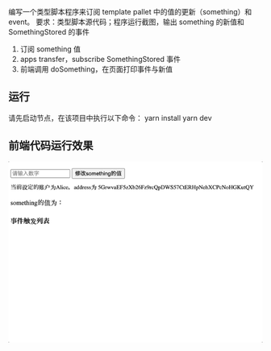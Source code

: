 编写一个类型脚本程序来订阅 template pallet 中的值的更新（something）和 event。
要求：类型脚本源代码；程序运行截图，输出 something 的新值和 SomethingStored 的事件

1. 订阅 something 值
2. apps transfer，subscribe SomethingStored 事件
3. 前端调用 doSomething，在页面打印事件与新值

## 运行

请先启动节点，在该项目中执行以下命令：
yarn install
yarn dev

## 前端代码运行效果

![Alt text](result.gif)
